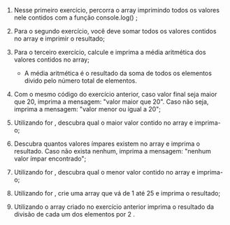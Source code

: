 1. Nesse primeiro exercício, percorra o array imprimindo todos os valores nele contidos com a função console.log() ;

2. Para o segundo exercício, você deve somar todos os valores contidos no array e imprimir o resultado;

3. Para o terceiro exercício, calcule e imprima a média aritmética dos valores contidos no array;
	- A média aritmética é o resultado da soma de todos os elementos divido pelo número total de elementos.

4. Com o mesmo código do exercício anterior, caso valor final seja maior que 20, imprima a mensagem: "valor maior que 20". Caso não seja, imprima a mensagem: "valor menor ou igual a 20";

5. Utilizando for , descubra qual o maior valor contido no array e imprima-o;

6. Descubra quantos valores ímpares existem no array e imprima o resultado. Caso não exista nenhum, imprima a mensagem: "nenhum valor ímpar encontrado";

7. Utilizando for , descubra qual o menor valor contido no array e imprima-o;

8. Utilizando for , crie uma array que vá de 1 até 25 e imprima o resultado;

9. Utilizando o array criado no exercício anterior imprima o resultado da divisão de cada um dos elementos por 2 .
